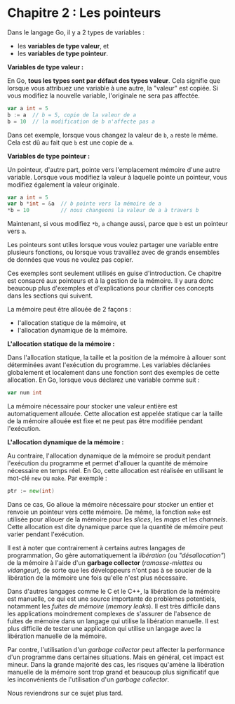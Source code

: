 # Chapitre 2 : Les pointeurs

Dans le langage Go, il y a 2 types de variables :

- les **variables de type valeur**, et
- les **variables de type pointeur**.

**Variables de type valeur :**

En Go, **tous les types sont par défaut des types valeur**. Cela signifie que lorsque vous attribuez une variable à une
autre, la "valeur" est copiée. Si vous modifiez la nouvelle variable, l'originale ne sera pas affectée.

```go
var a int = 5
b := a  // b = 5, copie de la valeur de a
b = 10  // la modification de b n'affecte pas a
```

Dans cet exemple, lorsque vous changez la valeur de `b`, `a` reste le même. Cela est dû au fait que `b` est une copie
de `a`.

**Variables de type pointeur :**

Un pointeur, d'autre part, pointe vers l'emplacement mémoire d'une autre variable. Lorsque vous modifiez la valeur à
laquelle pointe un pointeur, vous modifiez également la valeur originale.

```go
var a int = 5
var b *int = &a  // b pointe vers la mémoire de a
*b = 10          // nous changeons la valeur de a à travers b
```

Maintenant, si vous modifiez `*b`, `a` change aussi, parce que `b` est un pointeur vers `a`.

Les pointeurs sont utiles lorsque vous voulez partager une variable entre plusieurs fonctions, ou lorsque vous
travaillez avec de grands ensembles de données que vous ne voulez pas copier.

Ces exemples sont seulement utilisés en guise d'introduction. Ce chapitre est consacré aux pointeurs et à la gestion de
la mémoire. Il y aura donc beaucoup plus d'exemples et d'explications pour clarifier ces concepts dans les sections qui
suivent.

La mémoire peut être allouée de 2 façons :

- l'allocation statique de la mémoire, et
- l'allocation dynamique de la mémoire.

**L'allocation statique de la mémoire :**

Dans l'allocation statique, la taille et la position de la mémoire à allouer sont déterminées avant l'exécution du
programme. Les variables déclarées globalement et localement dans une fonction sont des exemples de cette allocation. En
Go, lorsque vous déclarez une variable comme suit :

```go
var num int
```

La mémoire nécessaire pour stocker une valeur entière est automatiquement allouée. Cette allocation est appelée statique
car la taille de la mémoire allouée est fixe et ne peut pas être modifiée pendant l'exécution.

**L'allocation dynamique de la mémoire :**

Au contraire, l'allocation dynamique de la mémoire se produit pendant l'exécution du programme et permet d'allouer la
quantité de mémoire nécessaire en temps réel. En Go, cette allocation est réalisée en utilisant le mot-clé `new`
ou `make`. Par exemple :

```go
ptr := new(int)
```

Dans ce cas, Go alloue la mémoire nécessaire pour stocker un entier et renvoie un pointeur vers cette mémoire. De même,
la fonction `make` est utilisée pour allouer de la mémoire pour les _slices_, les _maps_ et les _channels_. Cette
allocation est dite dynamique parce que la quantité de mémoire peut varier pendant l'exécution.

Il est à noter que contrairement à certains autres langages de programmation, Go gère automatiquement la _libération_
(ou _"désallocation"_) de la mémoire à l'aide d'un **garbage collector** (_ramasse-miettes_ ou _vidangeur_), de sorte
que les développeurs n'ont pas à se soucier de la libération de la mémoire une fois qu'elle n'est plus nécessaire.

Dans d'autres langages comme le C et le C++, la libération de la mémoire est manuelle, ce qui est une source importante
de problèmes potentiels, notamment les _fuites de mémoire_ (_memory leaks_). Il est très difficile dans les applications
moindrement complexes de s'assurer de l'absence de fuites de mémoire dans un langage qui utilise la libération manuelle.
Il est plus difficile de tester une application qui utilise un langage avec la libération manuelle de la mémoire.

Par contre, l'utilisation d'un _garbage collector_ peut affecter la performance d'un programme dans certaines
situations. Mais en général, cet impact est mineur. Dans la grande majorité des cas, les risques qu'amène la libération
manuelle de la mémoire sont trop grand et beaucoup plus significatif que les inconvénients de l'utilisation d'un
_garbage collector_.

Nous reviendrons sur ce sujet plus tard.
